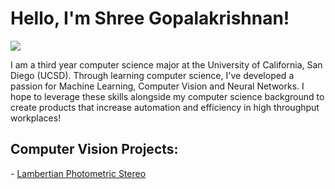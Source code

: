 # Hello, I'm Shree Gopalakrishnan!
<a href="https://www.linkedin.com/in/shree-gopalakrishnan-4b2427214/"><img src="https://img.shields.io/badge/-LinkedIn-0072b1?&style=for-the-badge&logo=linkedin&logoColor=white" /></a>

I am a third year computer science major at the University of California, San Diego (UCSD). Through learning computer science, I've developed a passion for Machine Learning, Computer Vision and Neural Networks. I hope to leverage these skills alongside my computer science background to create products that increase automation and efficiency in high throughput workplaces! 

<h2> Computer Vision Projects: </h2>
- <a href="https://github.com/Shree-G/Lambertian-Photometric-Stereo">Lambertian Photometric Stereo</a>
